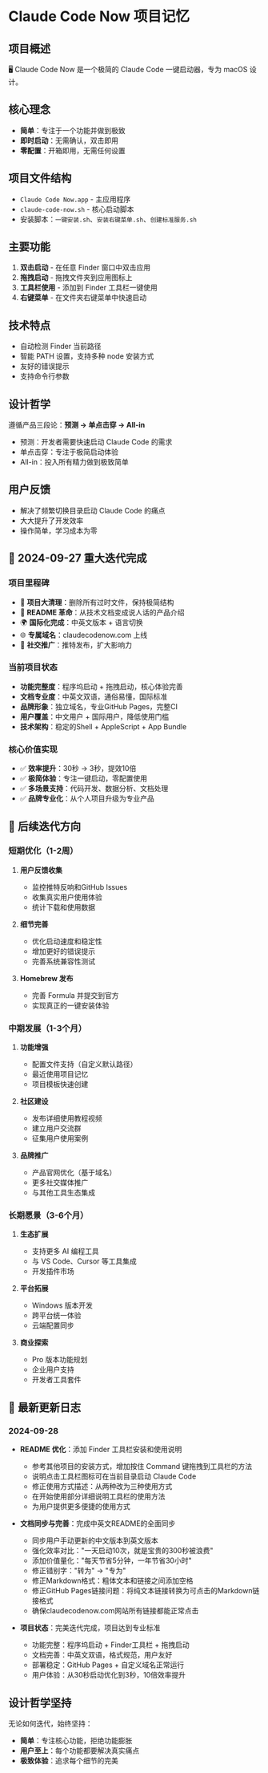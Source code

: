 # Claude Code Now 项目记忆

## 项目概述
🖥 Claude Code Now 是一个极简的 Claude Code 一键启动器，专为 macOS 设计。

## 核心理念
- **简单**：专注于一个功能并做到极致
- **即时启动**：无需确认，双击即用
- **零配置**：开箱即用，无需任何设置

## 项目文件结构
- `Claude Code Now.app` - 主应用程序
- `claude-code-now.sh` - 核心启动脚本
- 安装脚本：`一键安装.sh`、`安装右键菜单.sh`、`创建标准服务.sh`

## 主要功能
1. **双击启动** - 在任意 Finder 窗口中双击应用
2. **拖拽启动** - 拖拽文件夹到应用图标上
3. **工具栏使用** - 添加到 Finder 工具栏一键使用
4. **右键菜单** - 在文件夹右键菜单中快速启动

## 技术特点
- 自动检测 Finder 当前路径
- 智能 PATH 设置，支持多种 node 安装方式
- 友好的错误提示
- 支持命令行参数

## 设计哲学
遵循产品三段论：**预测 → 单点击穿 → All-in**
- 预测：开发者需要快速启动 Claude Code 的需求
- 单点击穿：专注于极简启动体验
- All-in：投入所有精力做到极致简单

## 用户反馈
- 解决了频繁切换目录启动 Claude Code 的痛点
- 大大提升了开发效率
- 操作简单，学习成本为零

## 🎉 2024-09-27 重大迭代完成

### 项目里程碑
- 🧹 **项目大清理**：删除所有过时文件，保持极简结构
- 📝 **README 革命**：从技术文档变成说人话的产品介绍
- 🌍 **国际化完成**：中英文版本 + 语言切换
- 🌐 **专属域名**：claudecodenow.com 上线
- 📱 **社交推广**：推特发布，扩大影响力

### 当前项目状态
- **功能完整度**：程序坞启动 + 拖拽启动，核心体验完善
- **文档专业度**：中英文双语，通俗易懂，国际标准
- **品牌形象**：独立域名，专业GitHub Pages，完整CI
- **用户覆盖**：中文用户 + 国际用户，降低使用门槛
- **技术架构**：稳定的Shell + AppleScript + App Bundle

### 核心价值实现
- ✅ **效率提升**：30秒 → 3秒，提效10倍
- ✅ **极简体验**：专注一键启动，零配置使用
- ✅ **多场景支持**：代码开发、数据分析、文档处理
- ✅ **品牌专业化**：从个人项目升级为专业产品

## 🚀 后续迭代方向

### 短期优化（1-2周）
1. **用户反馈收集**
   - 监控推特反响和GitHub Issues
   - 收集真实用户使用体验
   - 统计下载和使用数据

2. **细节完善**
   - 优化启动速度和稳定性
   - 增加更好的错误提示
   - 完善系统兼容性测试

3. **Homebrew 发布**
   - 完善 Formula 并提交到官方
   - 实现真正的一键安装体验

### 中期发展（1-3个月）

1. **功能增强**
   - 配置文件支持（自定义默认路径）
   - 最近使用项目记忆
   - 项目模板快速创建

2. **社区建设**
   - 发布详细使用教程视频
   - 建立用户交流群
   - 征集用户使用案例

3. **品牌推广**
   - 产品官网优化（基于域名）
   - 更多社交媒体推广
   - 与其他工具生态集成

### 长期愿景（3-6个月）
1. **生态扩展**
   - 支持更多 AI 编程工具
   - 与 VS Code、Cursor 等工具集成
   - 开发插件市场

2. **平台拓展**
   - Windows 版本开发
   - 跨平台统一体验
   - 云端配置同步

3. **商业探索**
   - Pro 版本功能规划
   - 企业用户支持
   - 开发者工具套件

## 📝 最新更新日志

### 2024-09-28
- **README 优化**：添加 Finder 工具栏安装和使用说明
  - 参考其他项目的安装方式，增加按住 Command 键拖拽到工具栏的方法
  - 说明点击工具栏图标可在当前目录启动 Claude Code
  - 修正使用方式描述：从两种改为三种使用方式
  - 在开始使用部分详细说明工具栏的使用方法
  - 为用户提供更多便捷的使用方式

- **文档同步与完善**：完成中英文README的全面同步
  - 同步用户手动更新的中文版本到英文版本
  - 强化效率对比："一天启动10次，就是宝贵的300秒被浪费"
  - 添加价值量化："每天节省5分钟，一年节省30小时"
  - 修正错别字："转为" → "专为"
  - 修正Markdown格式：粗体文本和链接之间添加空格
  - 修正GitHub Pages链接问题：将纯文本链接转换为可点击的Markdown链接格式
  - 确保claudecodenow.com网站所有链接都能正常点击

- **项目状态**：完美迭代完成，项目达到专业标准
  - 功能完整：程序坞启动 + Finder工具栏 + 拖拽启动
  - 文档完善：中英文双语，格式规范，用户友好
  - 部署稳定：GitHub Pages + 自定义域名正常运行
  - 用户体验：从30秒启动优化到3秒，10倍效率提升

## 设计哲学坚持
无论如何迭代，始终坚持：
- **简单**：专注核心功能，拒绝功能膨胀
- **用户至上**：每个功能都要解决真实痛点
- **极致体验**：追求每个细节的完美